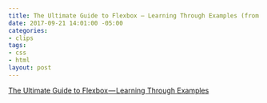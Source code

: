 ```yaml
---
title: The Ultimate Guide to Flexbox — Learning Through Examples (from freecodecamp)
date: 2017-09-21 14:01:00 -05:00
categories:
- clips
tags:
- css
- html
layout: post
---
```


[The Ultimate Guide to Flexbox — Learning Through Examples](https://medium.freecodecamp.org/the-ultimate-guide-to-flexbox-learning-through-examples-8c90248d4676)